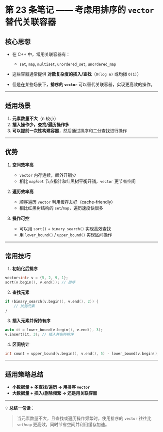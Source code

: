 # 第 23 条笔记 —— 考虑用排序的 `vector` 替代关联容器

## 核心思想

* 在 C++ 中，常用关联容器有：

  * `set`, `map`, `multiset`, `unordered_set`, `unordered_map`
* 这些容器通常提供 **对数复杂度的插入/查找**（`O(log n)` 或均摊 `O(1)`）
* 但是在某些场景下，**排序的 `vector`** 可以替代关联容器，实现更高效的操作。

---

## 适用场景

1. **元素数量不大**（n 较小）
2. **插入操作少，查找/遍历操作多**
3. **可以提前一次性构建容器**，然后通过排序和二分查找进行操作

---

## 优势

1. **空间效率高**

   * `vector` 内存连续，额外开销少
   * 相比 `map`/`set` 节点指针和红黑树平衡开销，`vector` 更节省空间

2. **遍历效率高**

   * 顺序遍历 `vector` 利用缓存友好（cache-friendly）
   * 相比红黑树结构的 `set`/`map`，遍历速度快很多

3. **操作可控**

   * 可以用 `sort()` + `binary_search()` 实现高效查找
   * 用 `lower_bound()` / `upper_bound()` 实现区间操作

---

## 常用技巧

1. **初始化后排序**

```cpp
vector<int> v = {5, 2, 9, 1};
sort(v.begin(), v.end()); // 排序
```

2. **查找元素**

```cpp
if (binary_search(v.begin(), v.end(), 2)) {
    // 找到元素
}
```

3. **插入元素并保持有序**

```cpp
auto it = lower_bound(v.begin(), v.end(), 3);
v.insert(it, 3); // 插入并保持排序
```

4. **区间统计**

```cpp
int count = upper_bound(v.begin(), v.end(), 5) - lower_bound(v.begin(), v.end(), 2);
```

---

## 适用策略总结

* **小数据量 + 多查找/遍历 → 用排序 `vector`**
* **大数据量 + 插入/删除频繁 → 还是用关联容器**

---

💡 **总结一句话**：

> 当元素数量不大，且查找或遍历操作频繁时，使用排序的 `vector` 往往比 `set`/`map` 更高效，同时节省空间并利用缓存加速。
